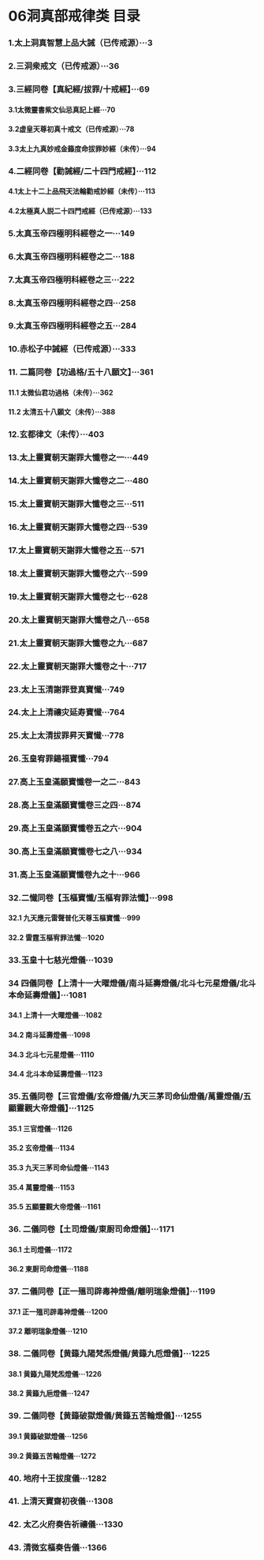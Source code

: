 # 06洞真部戒律类 目录
 
### 1.太上洞真智慧上品大誡（已传戒源）···3 

### 2.三洞衆戒文（已传戒源）···36

### 3.三經同卷【真紀經/拔罪/十戒經】···69

#### 3.1太微靈書紫文仙忌真記上經···70
#### 3.2虚皇天尊初真十戒文（已传戒源）···78
#### 3.3太上九真妙戒金籙度命拔罪妙經（未传）···94

### 4.二經同卷【勸誡經/二十四門戒經】···112
#### 4.1太上十二上品飛天法輪勸戒妙經（未传）···113
#### 4.2太極真人説二十四門戒經（已传戒源）···133

### 5.太真玉帝四極明科經卷之一···149
### 6.太真玉帝四極明科經卷之二···188
### 7.太真玉帝四極明科經卷之三···222
### 8.太真玉帝四極明科經卷之四···258
### 9.太真玉帝四極明科經卷之五···284

### 10.赤松子中誡經（已传戒源）···333

### 11. 二篇同卷【功過格/五十八願文】···361
#### 11.1 太微仙君功過格（未传）···362
#### 11.2 太清五十八願文（未传）···388

### 12.玄都律文（未传）···403

### 13.太上靈寶朝天謝罪大懺卷之一···449
### 14.太上靈寶朝天謝罪大懺卷之二···480
### 15.太上靈寶朝天謝罪大懺卷之三···511
### 16.太上靈寶朝天謝罪大懺卷之四···539
### 17.太上靈寶朝天謝罪大懺卷之五···571
### 18.太上靈寶朝天謝罪大懺卷之六···599
### 19.太上靈寶朝天謝罪大懺卷之七···628
### 20.太上靈寶朝天謝罪大懺卷之八···658
### 21.太上靈寶朝天謝罪大懺卷之九···687
### 22.太上靈寶朝天謝罪大懺卷之十···717

### 23.太上玉清謝罪登真寶懴···749
### 24.太上上清禳灾延寿寶懴···764
### 25.太上太清拔罪昇天寶懴···778
### 26.玉皇宥罪鍚福寶懺···794

### 27.高上玉皇滿願寶懺卷一之二···843
### 28.高上玉皇滿願寶懺卷三之四···874
### 29.高上玉皇滿願寶懺卷五之六···904
### 30.高上玉皇滿願寶懺卷七之八···934
### 31.高上玉皇滿願寶懺卷九之十···966

### 32.二懴同卷【玉樞寶懺/玉樞宥罪法懺】···998
#### 32.1 九天應元雷聲普化天尊玉樞寶懺···999
#### 32.2 雷霆玉樞宥罪法懴···1020

### 33.玉皇十七慈光燈儀···1039
### 34 四儀同卷【上清十一大曜燈儀/南斗延壽燈儀/北斗七元星燈儀/北斗本命延壽燈儀】···1081
#### 34.1 上清十一大曜燈儀···1082
#### 34.2 南斗延壽燈儀···1098
#### 34.3 北斗七元星燈儀···1110
#### 34.4 北斗本命延壽燈儀···1123

### 35.五儀同卷【三官燈儀/玄帝燈儀/九天三茅司命仙燈儀/萬靈燈儀/五顯靈觀大帝燈儀】···1125
#### 35.1 三官燈儀···1126
#### 35.2 玄帝燈儀···1134
#### 35.3 九天三茅司命仙燈儀···1143
#### 35.4 萬靈燈儀···1153
#### 35.5 五顯靈觀大帝燈儀···1161

### 36. 二儀同卷【土司燈儀/東㕑司命燈儀】···1171
#### 36.1 土司燈儀···1172
#### 36.2 東㕑司命燈儀···1188

### 37. 二儀同卷【正一殟司辟毒神燈儀/離明瑞象燈儀】···1199
#### 37.1 正一殟司辟毒神燈儀···1200
#### 37.2 離明瑞象燈儀···1210

### 38. 二儀同卷【黄籙九陽梵炁燈儀/黄籙九卮燈儀】···1225
#### 38.1 黄籙九陽梵炁燈儀···1226
#### 38.2 黄籙九巵燈儀···1247

### 39. 二儀同卷【黄籙破獄燈儀/黄籙五苦輪燈儀】···1255
#### 39.1 黄籙破獄燈儀···1256
#### 39.2 黄籙五苦輪燈儀···1272

### 40. 地府十王拔度儀···1282
### 41. 上清天寶齋初夜儀···1308
### 42. 太乙火府奏告祈禳儀···1330
### 43. 清微玄樞奏告儀···1366




